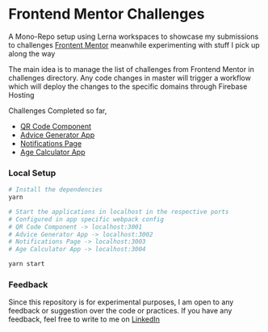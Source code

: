 # Frontend Mentor Challenges

A Mono-Repo setup using Lerna workspaces to showcase my submissions to challenges [Frontent Mentor](https://www.frontendmentor.io/) meanwhile experimenting with stuff I pick up along the way

The main idea is to manage the list of challenges from Frontend Mentor in challenges directory. Any code changes in master will trigger a workflow which will deploy the changes to the specific domains through Firebase Hosting

Challenges Completed so far,

* [QR Code Component](https://qr-component-fe.web.app/)
* [Advice Generator App](https://advice-generator-fe.web.app/)
* [Notifications Page](https://notifications-page-fe.web.app/)
* [Age Calculator App](https://age-calculator-fe.web.app/)

### Local Setup

```bash
# Install the dependencies
yarn

# Start the applications in localhost in the respective ports
# Configured in app specific webpack config
# QR Code Component -> localhost:3001
# Advice Generator App -> localhost:3002
# Notifications Page -> localhost:3003
# Age Calculator App -> localhost:3004

yarn start
```


### Feedback

Since this repository is for experimental purposes, I am open to any feedback or suggestion over the code or practices. If you have any feedback, feel free to write to me on [LinkedIn](https://www.linkedin.com/in/smgsankar)
